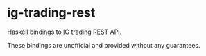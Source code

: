 # ig-trading-rest

Haskell bindings to [IG][1] [trading REST API][2].

These bindings are unofficial and provided without any guarantees.

[1]: https://www.ig.com
[2]: https://labs.ig.com/rest-trading-api-reference
